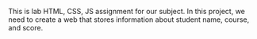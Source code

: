 This is lab HTML, CSS, JS assignment for our subject. In this project, we need to create a web that stores information about student name, course, and score. 
